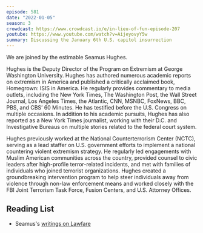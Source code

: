 ```yaml
---
episode: 581
date: "2022-01-05"
season: 3
crowdcast: https://www.crowdcast.io/e/in-lieu-of-fun-episode-207
youtube: https://www.youtube.com/watch?v=AijeyovyY5w
summary: Discussing the January 6th U.S. capitol insurrection
---
```

We are joined by the estimable Seamus Hughes.

Hughes is the Deputy Director of the Program on Extremism at George Washington University. Hughes has authored numerous academic reports on extremism in America and published a critically acclaimed book, Homegrown: ISIS in America. He regularly provides commentary to media outlets, including the New York Times, The Washington Post, the Wall Street Journal, Los Angeles Times, the Atlantic, CNN, MSNBC, FoxNews, BBC, PBS, and CBS’ 60 Minutes. He has testified before the U.S. Congress on multiple occasions. In addition to his academic pursuits, Hughes has also reported as a New York Times journalist, working with their D.C. and Investigative Bureaus on multiple stories related to the federal court system.

Hughes previously worked at the National Counterterrorism Center (NCTC), serving as a lead staffer on U.S. government efforts to implement a national countering violent extremism strategy. He regularly led engagements with Muslim American communities across the country, provided counsel to civic leaders after high-profile terror-related incidents, and met with families of individuals who joined terrorist organizations. Hughes created a groundbreaking intervention program to help steer individuals away from violence through non-law enforcement means and worked closely with the FBI Joint Terrorism Task Force, Fusion Centers, and U.S. Attorney Offices.

## Reading List

- Seamus's [writings on Lawfare](https://www.lawfareblog.com/contributors/shughesguest)
